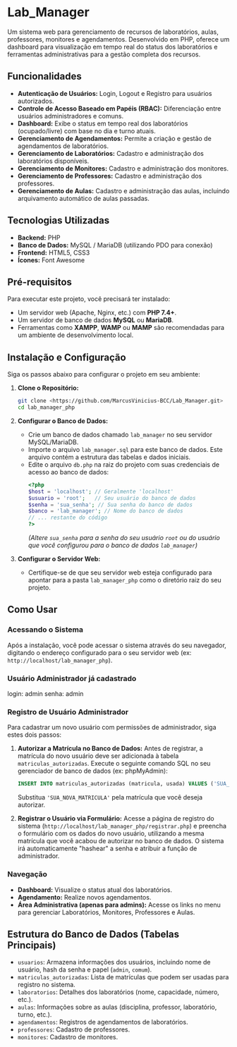 # Lab_Manager

Um sistema web para gerenciamento de recursos de laboratórios, aulas, professores, monitores e agendamentos. Desenvolvido em PHP, oferece um dashboard para visualização em tempo real do status dos laboratórios e ferramentas administrativas para a gestão completa dos recursos.

## Funcionalidades

*   **Autenticação de Usuários:** Login, Logout e Registro para usuários autorizados.
*   **Controle de Acesso Baseado em Papéis (RBAC):** Diferenciação entre usuários administradores e comuns.
*   **Dashboard:** Exibe o status em tempo real dos laboratórios (ocupado/livre) com base no dia e turno atuais.
*   **Gerenciamento de Agendamentos:** Permite a criação e gestão de agendamentos de laboratórios.
*   **Gerenciamento de Laboratórios:** Cadastro e administração dos laboratórios disponíveis.
*   **Gerenciamento de Monitores:** Cadastro e administração dos monitores.
*   **Gerenciamento de Professores:** Cadastro e administração dos professores.
*   **Gerenciamento de Aulas:** Cadastro e administração das aulas, incluindo arquivamento automático de aulas passadas.

## Tecnologias Utilizadas

*   **Backend:** PHP
*   **Banco de Dados:** MySQL / MariaDB (utilizando PDO para conexão)
*   **Frontend:** HTML5, CSS3
*   **Ícones:** Font Awesome

## Pré-requisitos

Para executar este projeto, você precisará ter instalado:

*   Um servidor web (Apache, Nginx, etc.) com **PHP 7.4+**.
*   Um servidor de banco de dados **MySQL** ou **MariaDB**.
*   Ferramentas como **XAMPP**, **WAMP** ou **MAMP** são recomendadas para um ambiente de desenvolvimento local.

## Instalação e Configuração

Siga os passos abaixo para configurar o projeto em seu ambiente:

1.  **Clone o Repositório:**
    ```bash
    git clone <https://github.com/MarcusVinicius-BCC/Lab_Manager.git>
    cd lab_manager_php
    ```


2.  **Configurar o Banco de Dados:**
    *   Crie um banco de dados chamado `lab_manager` no seu servidor MySQL/MariaDB.
    *   Importe o arquivo `lab_manager.sql` para este banco de dados. Este arquivo contém a estrutura das tabelas e dados iniciais.
    *   Edite o arquivo `db.php` na raiz do projeto com suas credenciais de acesso ao banco de dados:
        ```php
        <?php
        $host = 'localhost'; // Geralmente 'localhost'
        $usuario = 'root';   // Seu usuário do banco de dados
        $senha = 'sua_senha'; // Sua senha do banco de dados
        $banco = 'lab_manager'; // Nome do banco de dados
        // ... restante do código
        ?>
        ```
        *(Altere `sua_senha` para a senha do seu usuário `root` ou do usuário que você configurou para o banco de dados `lab_manager`)*

3.  **Configurar o Servidor Web:**
    *   Certifique-se de que seu servidor web esteja configurado para apontar para a pasta `lab_manager_php` como o diretório raiz do seu projeto.

## Como Usar

### Acessando o Sistema

Após a instalação, você pode acessar o sistema através do seu navegador, digitando o endereço configurado para o seu servidor web (ex: `http://localhost/lab_manager_php`).
### Usuário Administrador já cadastrado
   login: admin
   senha: admin

### Registro de Usuário Administrador

Para cadastrar um novo usuário com permissões de administrador, siga estes dois passos:

1.  **Autorizar a Matrícula no Banco de Dados:**
    Antes de registrar, a matrícula do novo usuário deve ser adicionada à tabela `matriculas_autorizadas`. Execute o seguinte comando SQL no seu gerenciador de banco de dados (ex: phpMyAdmin):
    ```sql
    INSERT INTO matriculas_autorizadas (matricula, usada) VALUES ('SUA_NOVA_MATRICULA', 0);
    ```
    Substitua `'SUA_NOVA_MATRICULA'` pela matrícula que você deseja autorizar.

2.  **Registrar o Usuário via Formulário:**
    Acesse a página de registro do sistema (`http://localhost/lab_manager_php/registrar.php`) e preencha o formulário com os dados do novo usuário, utilizando a mesma matrícula que você acabou de autorizar no banco de dados. O sistema irá automaticamente "hashear" a senha e atribuir a função de administrador.

### Navegação

*   **Dashboard:** Visualize o status atual dos laboratórios.
*   **Agendamento:** Realize novos agendamentos.
*   **Área Administrativa (apenas para admins):** Acesse os links no menu para gerenciar Laboratórios, Monitores, Professores e Aulas.

## Estrutura do Banco de Dados (Tabelas Principais)

*   `usuarios`: Armazena informações dos usuários, incluindo nome de usuário, hash da senha e papel (`admin`, `comum`).
*   `matriculas_autorizadas`: Lista de matrículas que podem ser usadas para registro no sistema.
*   `laboratorios`: Detalhes dos laboratórios (nome, capacidade, número, etc.).
*   `aulas`: Informações sobre as aulas (disciplina, professor, laboratório, turno, etc.).
*   `agendamentos`: Registros de agendamentos de laboratórios.
*   `professores`: Cadastro de professores.
*   `monitores`: Cadastro de monitores.
